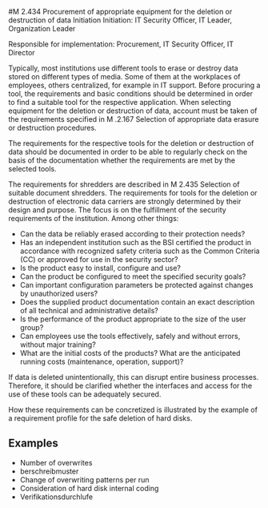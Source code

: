 #M 2.434 Procurement of appropriate equipment for the deletion or destruction of data
Initiation Initiation: IT Security Officer, IT Leader, Organization Leader

Responsible for implementation: Procurement, IT Security Officer, IT Director

Typically, most institutions use different tools to erase or destroy data stored on different types of media. Some of them at the workplaces of employees, others centralized, for example in IT support. Before procuring a tool, the requirements and basic conditions should be determined in order to find a suitable tool for the respective application. When selecting equipment for the deletion or destruction of data, account must be taken of the requirements specified in M .2.167 Selection of appropriate data erasure or destruction procedures.

The requirements for the respective tools for the deletion or destruction of data should be documented in order to be able to regularly check on the basis of the documentation whether the requirements are met by the selected tools.

The requirements for shredders are described in M 2.435 Selection of suitable document shredders. The requirements for tools for the deletion or destruction of electronic data carriers are strongly determined by their design and purpose. The focus is on the fulfillment of the security requirements of the institution. Among other things:

* Can the data be reliably erased according to their protection needs?
* Has an independent institution such as the BSI certified the product in accordance with recognized safety criteria such as the Common Criteria (CC) or approved for use in the security sector?
* Is the product easy to install, configure and use?
* Can the product be configured to meet the specified security goals?
* Can important configuration parameters be protected against changes by unauthorized users?
* Does the supplied product documentation contain an exact description of all technical and administrative details?
* Is the performance of the product appropriate to the size of the user group?
* Can employees use the tools effectively, safely and without errors, without major training?
* What are the initial costs of the products? What are the anticipated running costs (maintenance, operation, support)?


If data is deleted unintentionally, this can disrupt entire business processes. Therefore, it should be clarified whether the interfaces and access for the use of these tools can be adequately secured.

How these requirements can be concretized is illustrated by the example of a requirement profile for the safe deletion of hard disks.



## Examples 
* Number of overwrites
* berschreibmuster
* Change of overwriting patterns per run
* Consideration of hard disk internal coding
* Verifikationsdurchlufe




